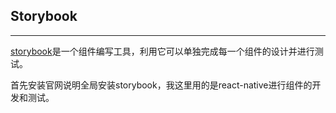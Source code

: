 ## Storybook

---

[storybook](https://storybook.js.org/)是一个组件编写工具，利用它可以单独完成每一个组件的设计并进行测试。

首先安装官网说明全局安装storybook，我这里用的是react-native进行组件的开发和测试。
